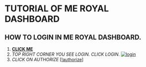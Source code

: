 # TUTORIAL OF ME ROYAL DASHBOARD

## **HOW TO LOGIN IN ME ROYAL DASHBOARD.**

1) **[CLICK ME](https://meroyalbot.xyz)**
2) *TOP RIGHT CORNER YOU SEE LOGIN. CLICK LOGIN.*
[![login](https://cdn.discordapp.com/attachments/796673457973624843/808258246937673740/IMG_20210208_140957.jpg)](https://meroyalbot.xyz)
3) *CLICK ON AUTHORIZE*
[[!authorize](https://cdn.discordapp.com/attachments/796673457973624843/808264103579615262/IMG_20210208_144229.jpg)]

